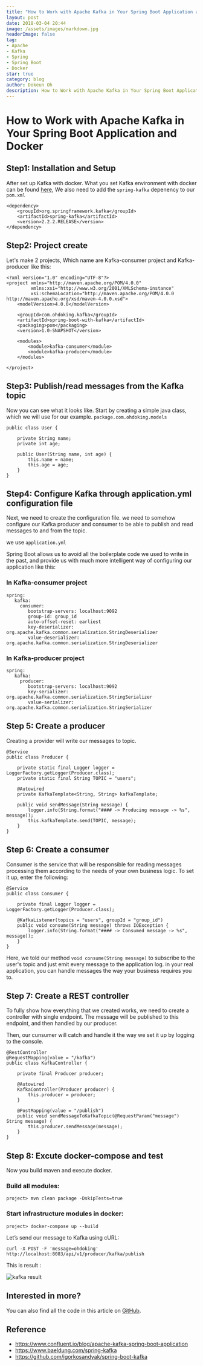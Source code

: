 ```yaml
---
title: "How to Work with Apache Kafka in Your Spring Boot Application and Docker"
layout: post
date: 2018-03-04 20:44
image: /assets/images/markdown.jpg
headerImage: false
tag:
- Apache
- Kafka
- Spring
- Spring Boot
- Docker
star: true
category: blog
author: Dokeun Oh
description: How to Work with Apache Kafka in Your Spring Boot Application and Docker
---
```

# How to Work with Apache Kafka in Your Spring Boot Application and Docker

## Step1: Installation and Setup

After set up Kafka with docker.
What you set Kafka environment with docker can be found [here](http://ohdoking.github.io//Kafka-Hands-on/),
We also need to add the `spring-kafka` depenency to our `pom.xml`

```
<dependency>
    <groupId>org.springframework.kafka</groupId>
    <artifactId>spring-kafka</artifactId>
    <version>2.2.2.RELEASE</version>
</dependency>
```
## Step2: Project create 

Let's make 2 projects, Which name are Kafka-consumer project and Kafka-producer like this:

```
<?xml version="1.0" encoding="UTF-8"?>
<project xmlns="http://maven.apache.org/POM/4.0.0"
         xmlns:xsi="http://www.w3.org/2001/XMLSchema-instance"
         xsi:schemaLocation="http://maven.apache.org/POM/4.0.0 http://maven.apache.org/xsd/maven-4.0.0.xsd">
    <modelVersion>4.0.0</modelVersion>

    <groupId>com.ohdoking.kafka</groupId>
    <artifactId>spring-boot-with-kafka</artifactId>
    <packaging>pom</packaging>
    <version>1.0-SNAPSHOT</version>

    <modules>
        <module>kafka-consumer</module>
        <module>kafka-producer</module>
    </modules>

</project>
```


## Step3: Publish/read messages from the Kafka topic

Now you can see what it looks like.
Start by creating a simple java class, which we will use for our example. `package.com.ohdoking.models`

```
public class User {

    private String name;
    private int age;

    public User(String name, int age) {
        this.name = name;
        this.age = age;
    }
}
```

## Step4: Configure Kafka through application.yml configuration file

Next, we need to create the configuration file. we need to somehow configure our Kafka producer and consumer to be able to publish and read messages to and from the topic.

we use `application.yml`

Spring Boot allows us to avoid all the boilerplate code we used to write in the past, and provide us with much more intelligent way of configuring our application like this:

### In Kafka-consumer project

```
spring:
   kafka:
     consumer:
        bootstrap-servers: localhost:9092
        group-id: group_id
        auto-offset-reset: earliest
        key-deserializer: org.apache.kafka.common.serialization.StringDeserializer
        value-deserializer: org.apache.kafka.common.serialization.StringDeserializer
```

### In Kafka-producer project

```
spring:
   kafka:
     producer:
        bootstrap-servers: localhost:9092
        key-serializer: org.apache.kafka.common.serialization.StringSerializer
        value-serializer: org.apache.kafka.common.serialization.StringSerializer
```

## Step 5: Create a producer

Creating a provider will write our messages to topic.

```
@Service
public class Producer {

    private static final Logger logger = LoggerFactory.getLogger(Producer.class);
    private static final String TOPIC = "users";

    @Autowired
    private KafkaTemplate<String, String> kafkaTemplate;

    public void sendMessage(String message) {
        logger.info(String.format("#### -> Producing message -> %s", message));
        this.kafkaTemplate.send(TOPIC, message);
    }
}
```

## Step 6: Create a consumer

Consumer is the service that will be responsible for reading messages processing them according to the needs of your own business logic. To set it up, enter the following:

```
@Service
public class Consumer {

    private final Logger logger = LoggerFactory.getLogger(Producer.class);

    @KafkaListener(topics = "users", groupId = "group_id")
    public void consume(String message) throws IOException {
        logger.info(String.format("#### -> Consumed message -> %s", message));
    }
}
```

Here, we told our method `void consume(String message)` to subscribe to the user's topic and just emit every message to the application log. in your real application, you can handle messages the way your business requires you to.

## Step 7: Create a REST controller

To fully show how everything that we created works, we need to create a controller with single endpoint. The message will be published to this endpoint, and then handled by our producer. 

Then, our cunsumer will catch and handle it the way we set it up by logging to the console.

```
@RestController
@RequestMapping(value = "/kafka")
public class KafkaController {

    private final Producer producer;

    @Autowired
    KafkaController(Producer producer) {
        this.producer = producer;
    }

    @PostMapping(value = "/publish")
    public void sendMessageToKafkaTopic(@RequestParam("message") String message) {
        this.producer.sendMessage(message);
    }
}
```

## Step 8: Excute docker-compose and test

Now you build maven and execute docker. 

### Build all modules:

```
project> mvn clean package -DskipTests=true
```

### Start infrastructure modules in docker:

```
project> docker-compose up --build
```

Let’s send our message to Kafka using cURL:

```
curl -X POST -F 'message=ohdoking' http://localhost:8083/api/v1/producer/kafka/publish
```

This is result :

![kafka result](https://user-images.githubusercontent.com/4298268/53805361-30c72c80-3f4a-11e9-86e2-bf255f25e8d9.png)

## Interested in more?
You can also find all the code in this article on [GitHub](https://github.com/ohdoking/spring-boot-with-kafka-and-docker).

## Reference 
- https://www.confluent.io/blog/apache-kafka-spring-boot-application
- https://www.baeldung.com/spring-kafka
- https://github.com/igorkosandyak/spring-boot-kafka
